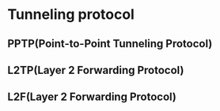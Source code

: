 # Tunneling protocol

## PPTP(Point-to-Point Tunneling Protocol)

    

## L2TP(Layer 2 Forwarding Protocol)

## L2F(Layer 2 Forwarding Protocol)